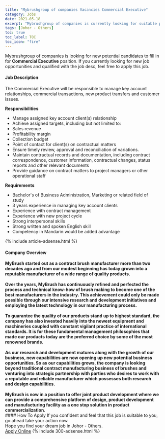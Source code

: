 ```yaml
---
title: "Mybrushgroup of companies Vacancies Commercial Executive" 
category: Jobs 
date: 2021-05-18 
excerpt: "Mybrushgroup of companies is currently looking for suitable person to fill in the Commercial Executive which based in Johor - Others" 
tags: [Johor - Others] 
toc: true 
toc_label: TOC 
toc_icon: "fire" 
--- 
```


<p>Mybrushgroup of companies is looking for new potential candidates to fill in for <b>Commercial Executive</b> position. If you currently looking for new job opportunities and qualified with the job desc, feel free to apply this job.
</p><div><div><h4>Job Description</h4></div><div><div><span><div><p>The Commercial Executive will be responsible to manage key account relationships, commercial transactions, new product transfers and customer issues.&#160;</p><p><strong>Responsibilities</strong></p><ul><li><span>Manage assigned key account client(s) relationship</span></li><li><span>Achieve assigned targets, including but not limited to:</span></li><li><span>Sales revenue</span></li><li><span>Profitability margin</span></li><li><span>Collection budget</span></li><li><span>Point of contact for client(s) on contractual matters</span></li><li><span>Ensure timely review, approval and reconciliation of variations.</span></li><li><span>Maintain contractual records and documentation, including contract correspondence, customer information, contractual changes, status reports and other relevant documents</span></li><li><span>Provide guidance on contract matters to project managers or other operational staff</span></li></ul><p><strong>Requirements</strong></p><ul><li><span>Bachelor's of Business Administration, Marketing or related field of study&#160;</span></li><li><span>3 years experience in managing key account clients</span></li><li><span>Experience with contract management</span></li><li><span>Experience with new project cycle</span></li><li><span>Strong interpersonal&#160;skills</span></li><li><span>Strong written and spoken English skill</span></li><li><span>Competency in Mandarin would be added advantage</span></li></ul></div></span></div></div></div> 
{% include article-adsense.html %} 
<div><div><h4>Company Overview</h4></div><div><div><span><div><div>
<div><strong>MyBrush started out as a contract brush manufacturer more than two decades ago and from our modest beginning has today grown into a reputable manufacturer of a wide range of quality products.&#160;<br><br>Over the years, MyBrush has continuously refined and perfected the process and technical know-how of brush making to become one of the best manufacturers in the industry. This achievement could only be made possible tbrough our intensive research and development initiatives and employing the latest technology in our manufacturing process.&#160;<br><br>To guarantee the quality of our products stand up to highest standard, the company has also invested heavily into the newest equipment and machineries coupled with constant vigilant practice of international standards. It is for these fundamental management philosophies that made our products today are the preferred choice by some of the most renowned brands.&#160;<br><br>As our research and development matures along with the growth of our business, new capabilities are now opening up new potential business opportunities. So as our capabilities grows, the company is looking beyond traditional contract manufacturing business of brushes and venturing into strategic partnership with parties who desires to work with a reputable and reliable manufacturer which possesses both research and design capabilities.&#160;<br><br>MyBrush is now in a position to offer joint product development where we can provide a comprehensive platform of design, product development and manufacturing facility as a one stop solution in product commercialization.</strong></div>
</div></div></span></div></div></div> 
#### How To Apply 
If you confident and feel that this job is suitable to you, go ahead take your action now. <br/> 
Hope you find your dream job in Johor - Others. <br/> 
<a href="https://www.jobstreet.com.my/en/job/commercial-executive-4569568?jobId=jobstreet-my-job-4569568&" class="btn btn--info" target="_blank" rel="nofollow noopenner">Apply Online</a> 
{% include 300-adsense.html %} 